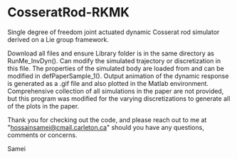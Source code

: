 # CosseratRod-RKMK

Single degree of freedom joint actuated dynamic Cosserat rod simulator derived on a Lie group framework. 

Download all files and ensure Library folder is in the same directory as RunMe_InvDyn(). Can modify the simulated trajectory or discretization in this file. The properties of the simulated body are loaded from and can be modified in defPaperSample_1(). Output animation of the dynamic response is generated as a .gif file and also plotted in the Matlab environment. Comprehensive collection of all simulations in the paper are not provided, but this program was modified for the varying discretizations to generate all of the plots in the paper. 

Thank you for checking out the code, and please reach out to me at "hossainsamei@cmail.carleton.ca" should you have any questions, comments or concerns.

Samei
